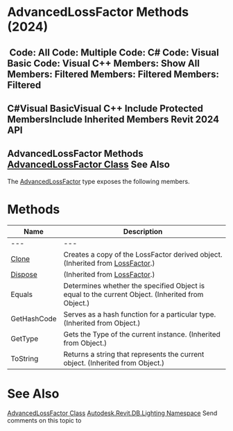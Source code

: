 # AdvancedLossFactor Methods (2024)

﻿
 Code: All Code: Multiple Code: C# Code: Visual Basic Code: Visual C++  Members: Show All Members: Filtered Members: Filtered Members: Filtered   
---  
C#Visual BasicVisual C++
Include Protected MembersInclude Inherited Members
Revit 2024 API  
---  
AdvancedLossFactor Methods  
[AdvancedLossFactor Class](30e62a9d-eb01-8830-f897-dc8f32b486da.md "AdvancedLossFactor Class") See Also  
---  
The [AdvancedLossFactor](30e62a9d-eb01-8830-f897-dc8f32b486da.md "AdvancedLossFactor Class") type exposes the following members.
# Methods
| Name | Description |
| --- | --- |
| --- | --- | --- |
| [Clone](36abc8f4-4234-7cd7-698c-5de93c4b6182.md "Clone Method") | Creates a copy of the LossFactor derived object.  (Inherited from [LossFactor](23224470-b97a-7acc-8dbe-667086568b1c.md "LossFactor Class").) |
| [Dispose](510d136d-864f-2b61-ad9c-65560914d539.md "Dispose Method") | (Inherited from [LossFactor](23224470-b97a-7acc-8dbe-667086568b1c.md "LossFactor Class").) |
| Equals | Determines whether the specified Object is equal to the current Object. (Inherited from Object.) |
| GetHashCode | Serves as a hash function for a particular type.  (Inherited from Object.) |
| GetType | Gets the Type of the current instance. (Inherited from Object.) |
| ToString | Returns a string that represents the current object. (Inherited from Object.) |

# See Also
[AdvancedLossFactor Class](30e62a9d-eb01-8830-f897-dc8f32b486da.md "AdvancedLossFactor Class")
[Autodesk.Revit.DB.Lighting Namespace](a6a04f07-7fd2-0a4e-12e7-01842ee6daaf.md "Autodesk.Revit.DB.Lighting Namespace")
Send comments on this topic to 